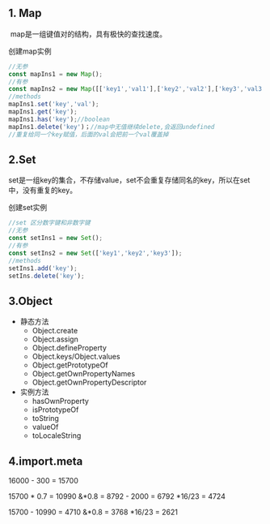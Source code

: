 ## 1. Map

​	map是一组键值对的结构，具有极快的查找速度。

创建map实例

```js
//无参
const mapIns1 = new Map();
//有参
const mapIns2 = new Map([['key1','val1'],['key2','val2'],['key3','val3']]);
//methods
mapIns1.set('key','val');
mapIns1.get('key');
mapIns1.has('key');//boolean
mapIns1.delete('key')；//map中无值继续delete,会返回undefined
//重复给同一个key赋值，后面的val会把前一个val覆盖掉
```

## 2.Set

set是一组key的集合，不存储value，set不会重复存储同名的key，所以在set中，没有重复的key。

创建set实例

```js
//set 区分数字键和非数字键
//无参
const setIns1 = new Set();
//有参
const setIns2 = new Set(['key1','key2','key3']);
//methods
setIns1.add('key');
setIns.delete('key');
```

## 3.Object

- 静态方法
  - Object.create
  - Object.assign
  - Object.defineProperty
  - Object.keys/Object.values
  - Object.getPrototypeOf
  - Object.getOwnPropertyNames
  - Object.getOwnPropertyDescriptor
- 实例方法
  - hasOwnProperty
  - isPrototypeOf
  - toString
  - valueOf
  - toLocaleString

## 4.import.meta





































16000 -  300 = 15700

15700 * 0.7  =  10990   &*0.8 = 8792    -  2000  =  6792 *16/23  = 4724

15700 - 10990 = 4710   &*0.8 = 3768  *16/23 =  2621


